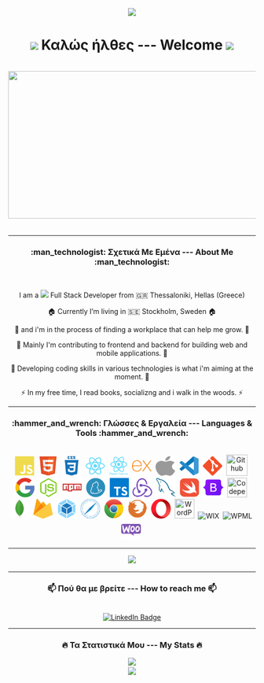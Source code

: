 

<div id="header" align="center">
  <img src="https://media.giphy.com/media/zhYSVCirREeIZtONCI/giphy.gif" width="150"/>
</div>

<h1 align="center">
  <img src="https://media.giphy.com/media/hvRJCLFzcasrR4ia7z/giphy.gif" width="30px"/> Καλώς ήλθες --- Welcome
  <img src="https://media.giphy.com/media/hvRJCLFzcasrR4ia7z/giphy.gif" width="30px"/>
 </h1>

<!--
:point_right: [:greece:](#σχετικα-με-εμενα)  [<img src="https://media.giphy.com/media/hvRJCLFzcasrR4ia7z/giphy.gif" width="30px"/>](#about-me) 
[<img src="https://www.flaticon.com/free-icon/sweden_197564](#about-me)
-->

</br>

<div id="header" align="center">
  <img src="https://media.giphy.com/media/qgQUggAC3Pfv687qPC/giphy.gif" width="600" height="300"/>
</div>

<div id="header" align="center">
  <img src="https://komarev.com/ghpvc/?username=1KRS&color=yellowgreen&label=Θεάσεις+/+Views" alt=""/>
</div>

---

<div id="header" align="center">
  <h3>:man_technologist: Σχετικά Με Εμένα --- About Me :man_technologist: </h3>
</div>

</br>

<div id="header" align="center">
  <p>I am a <img src="https://media.giphy.com/media/ln7z2eWriiQAllfVcn/giphy.gif" width="15"> Full Stack Developer from 🇬🇷 Thessaloniki, Hellas (Greece)</p>
  
  🏠 Currently I’m living in 🇸🇪 Stockholm, Sweden 🏠 

  💼 and i'm in the process of finding a workplace that can help me grow. 💼
  
  🔭 Mainly I'm contributing to frontend and backend for building web and mobile applications. 🔭

  🌱 Developing coding skills in various technologies is what i'm aiming at the moment. 🌱

  ⚡ In my free time, I read books, socializng and i walk in the woods. ⚡
</div>

---

<div id="header" align="center">
  <h3>:hammer_and_wrench: Γλώσσες & Εργαλεία --- Languages & Tools :hammer_and_wrench:
</div>

  
<div align="center">
  </br>
  <img src="https://github.com/1KRS/Logos/blob/main/Javascript.svg" title="JS" alt="JS" width="40" height="40"/>&nbsp;
  <img src="https://github.com/1KRS/Logos/blob/main/HTML5.svg" title="HTML5" alt="HTML" width="40" height="40"/>&nbsp;
  <img src="https://github.com/1KRS/Logos/blob/main/CSS3.svg"  title="CSS3" alt="CSS" width="40" height="40"/>&nbsp;
  <img src="https://github.com/1KRS/Logos/blob/main/React.svg" title="React" alt="React" width="40" height="40"/>&nbsp;
  <img src="https://github.com/1KRS/Logos/blob/main/React%20Native.svg" title="React Native" alt="React Native" width="40" height="40"/>&nbsp;
  <img src="https://github.com/1KRS/Logos/blob/main/Express.svg" title="Express" **alt="Express" width="40" height="40"/>&nbsp;
  <img src="https://github.com/1KRS/Logos/blob/main/Apple.svg" title="Apple" **alt="Apple" width="40" height="40"/>&nbsp;
  <img src="https://github.com/1KRS/Logos/blob/main/VSCode.svg" title="VSCode" **alt="VSCode" width="40" height="40"/>&nbsp;
  <img src="https://github.com/devicons/devicon/blob/master/icons/git/git-original.svg" title="Git" **alt="Git" width="40" height="40"/>&nbsp;
  <img src="https://icones.pro/wp-content/uploads/2021/06/icone-github-bleu.png" title="Github" **alt="Github" width="43" height="43"/>&nbsp;
  <img src="https://github.com/devicons/devicon/blob/master/icons/google/google-original.svg" title="Google" **alt="Google" width="40" height="40"/>&nbsp;
  <img src="https://github.com/devicons/devicon/blob/master/icons/nodejs/nodejs-original.svg" title="NodeJS" alt="NodeJS" width="40" height="40"/>&nbsp;
  <img src="https://github.com/devicons/devicon/blob/master/icons/npm/npm-original-wordmark.svg" title="NPM" **alt="NPM" width="40" height="40"/>&nbsp;
  <img src="https://github.com/devicons/devicon/blob/master/icons/yarn/yarn-original.svg" title="Yarn" **alt="Yarn" width="40" height="40"/>&nbsp;
  <img src="https://github.com/devicons/devicon/blob/master/icons/typescript/typescript-plain.svg" title="TS" **alt="TS" width="40" height="40"/>&nbsp;
  <img src="https://github.com/devicons/devicon/blob/master/icons/redux/redux-original.svg" title="Redux" alt="Redux " width="40" height="40"/>&nbsp;
  <img src="https://github.com/devicons/devicon/blob/master/icons/mysql/mysql-original.svg" title="MySQL"  alt="MySQL" width="40" height="40"/>&nbsp;
  <img src="https://github.com/devicons/devicon/blob/master/icons/swift/swift-original.svg" title="Swift" **alt="Swift" width="40" height="40"/>&nbsp;
  <img src="https://github.com/devicons/devicon/blob/master/icons/bootstrap/bootstrap-original.svg" title="Bootstrap" **alt="Bootstrap" width="41" height="41"/>&nbsp;
  <img src="https://seeklogo.com/images/C/codepen-logo-1B85489666-seeklogo.com.png" title="Codepen" **alt="Codepen" width="40" height="40"/>&nbsp;
  <img src="https://github.com/devicons/devicon/blob/master/icons/mongodb/mongodb-original.svg" title="MongoDB" **alt="MongoDB" width="40" height="40"/>&nbsp;
  <img src="https://github.com/1KRS/Logos/blob/main/Firebase.svg" title="Firebase" **alt="Firebase" width="40" height="40"/>&nbsp;
  <img src="https://github.com/devicons/devicon/blob/master/icons/webpack/webpack-original.svg" title="WebPack" **alt="WebPack" width="40" height="40"/>&nbsp;
  <img src="https://github.com/devicons/devicon/blob/master/icons/safari/safari-line.svg" title="Safari" **alt="Safari" width="40" height="40"/>&nbsp;
  <img src="https://github.com/devicons/devicon/blob/master/icons/chrome/chrome-original.svg" title="Chrome" **alt="Chrome" width="40" height="40"/>&nbsp;
  <img src="https://github.com/devicons/devicon/blob/master/icons/firefox/firefox-plain.svg" title="Firefox" **alt="Firefox" width="40" height="40"/>&nbsp;
  <img src="https://github.com/devicons/devicon/blob/master/icons/opera/opera-original.svg" title="Opera" **alt="Opera" width="40" height="40"/>&nbsp;
  <img src="https://seeklogo.com/images/W/wordpress-logo-24439D45A6-seeklogo.com.png" title="WordPress" **alt="WordPress" width="40" height="40"/>&nbsp;
  <img src="https://cdn-icons-png.flaticon.com/512/5968/5968753.png" title="WIX" alt="WIX" width="40" height="40"/>&nbsp;
  <img src="https://static-00.iconduck.com/assets.00/file-type-wpml-icon-430x512-h9lh9ke7.png" title="WPML" alt="WPML" width="40" height="40"/>&nbsp;
  <img src="https://github.com/devicons/devicon/blob/master/icons/woocommerce/woocommerce-original.svg" title="WooCommerce" **alt="WooCommerce" width="40" height="40"/>&nbsp;
</div>  

---

<div id="header" align="center">
  <img src="https://media.giphy.com/media/Q9aBxHn9fTqKs/giphy.gif"/>
</div>

---

<div id="header" align="center">
  <h3>📫 Πού θα με βρείτε --- How to reach me 📫</h3> 
</div>
  
</br>

<div id="badges" align="center">
  <a href="https://www.linkedin.com/in/δημήτρης-μανωλόπουλος-86a19217a/" target="_blank" rel="noopener noreferrer">
    <img src="https://img.shields.io/badge/LinkedIn-blue?style=for-the-badge&logo=linkedin&logoColor=white" alt="LinkedIn Badge"/>
  </a>
</div>

---

<div id="header" align="center">
  <h3>🔥 Τα Στατιστικά Μου --- My Stats 🔥</h3> 
</div>

<div id="stats" align="center">
  <a href="https://git.io/streak-stats"><img src="https://streak-stats.demolab.com? user=1krs&theme=yellowdark&hide_border=true&date_format=j%20M%5B%20Y%5D"/></a>
  </br>
  <a href="https://github.com/anuraghazra/github-readme-stats"><img src="https://github-readme-stats.vercel.app/api/top-langs/?username=1krs&show_icons=true&theme=transparent&hide_title=true&hide_border=true&card_width=460px&layout=compact"/></a>
</div>

<!--
**1KRS/1KRS** is a ✨ _special_ ✨ repository because its `README.md` (this file) appears on your GitHub profile.

Here are some ideas to get you started:

- 🔭 I’m currently working on ...
- 🌱 I’m currently learning ...
- 👯 I’m looking to collaborate on ...
- 🤔 I’m looking for help with ...
- 💬 Ask me about ...
- 📫 How to reach me: ...
- 😄 Pronouns: ...
- ⚡ Fun fact: ...
-->
